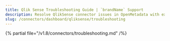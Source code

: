 ```yaml
---
title: Qlik Sense Troubleshooting Guide | `brandName` Support
description: Resolve QlikSense connector issues in OpenMetadata with expert troubleshooting guides. Fix dashboard integration problems and get your data flowing smoothly.
slug: /connectors/dashboard/qliksense/troubleshooting
---
```


{% partial file="/v1.8/connectors/troubleshooting.md" /%}
